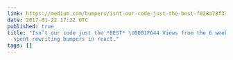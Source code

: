 ```yaml
---
link: https://medium.com/bumpers/isnt-our-code-just-the-best-f028a78f33a9#.c3yxpmxl7
date: 2017-01-22 17:22 UTC
published: true
title: "Isn’t our code just the *BEST* \U0001F644 Views from the 6 weeks in hell I
  spent rewriting bumpers in react."
tags: []
---
```




